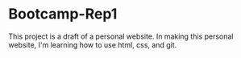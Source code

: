# Bootcamp-Rep1
This project is a draft of a personal website. In making this personal website, I'm learning how to use html, css, and git.
